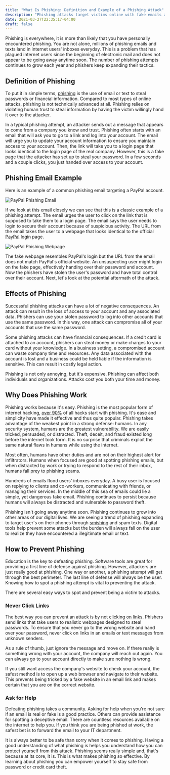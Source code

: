 ```yaml
---
title: "What Is Phishing: Definition and Example of a Phishing Attack"
description: "Phishing attacks target victims online with fake emails attempting to steal online account passwords."
date: 2021-03-27T22:35:17-04:00
draft: false
---
```


Phishing is everywhere, it is more than likely that you have personally encountered phishing. You are not alone, millions of phishing emails and texts land in internet users' inboxes everyday. This is a problem that has plagued internet users since the beginning of electronic mail and does not appear to be going away anytime soon. The number of phishing attempts continues to grow each year and phishers keep expanding their tactics.

## Definition of Phishing

To put it in simple terms, [phishing](https://www.phishing.org/what-is-phishing) is the use of email or text to steal passwords or financial information. Compared to most types of online attacks, phishing is not technically advanced at all. Phishing relies on violating human trust to steal information by having the victim willingly hand it over to the attacker.

In a typical phishing attempt, an attacker sends out a message that appears to come from a company you know and trust. Phishing often starts with an email that will ask you to go to a link and log into your account. The email will urge you to update your account information to ensure you maintain access to your account. Then, the link will take you to a login page that looks identical to the login page of the real company. However, this is a fake page that the attacker has set up to steal your password. In a few seconds and a couple clicks, you just handed over access to your account.

## Phishing Email Example

Here is an example of a common phishing email targeting a PayPal account.

![PayPal Phishing Email](/assets/images/paypal-phishing-email.png "PayPayl Phishing Email")

If we look at this email closely we can see that this is a classic example of a phishing attempt. The email urges the user to click on the link that is supposed to take them to a login page. The email says the user needs to login to secure their account because of suspicious activity. The URL from the email takes the user to a webpage that looks identical to the official [PayPal](https://www.paypal.com/us/signin) login page.

![PayPal Phishing Webpage](/assets/images/paypal-phishing-page.png "PayPal Phishing Webpage")

The fake webpage resembles PayPal's login but the URL from the email does not match PayPal's official website. An unsuspecting user might login on the fake page, effectively handing over their password and account. Now the phishers have stolen the user's password and have total control over their account. Next, let's look at the potential aftermath of the attack.

## Effects of Phishing

Successful phishing attacks can have a lot of negative consequences. An attack can result in the loss of access to your account and any associated data. Phishers can use your stolen password to log into other accounts that use the same password. In this way, one attack can compromise all of your accounts that use the same password.

Some phishing attacks can have financial consequences. If a credit card is attached to an account, phishers can steal money or make charges to your card without your knowledge. In a business setting, a compromised account can waste company time and resources. Any data associated with the account is lost and a business could be held liable if the information is sensitive. This can result in costly legal action.

Phishing is not only annoying, but it's expensive. Phishing can affect both individuals and organizations. Attacks cost you both your time and money.

## Why Does Phishing Work

Phishing works because it's easy. Phishing is the most popular form of internet hacking, [over 90%](https://www.darkreading.com/endpoint/91--of-cyberattacks-start-with-a-phishing-email/d/d-id/1327704) of all hacks start with phishing. It's ease and simplicity have made it effective and thus quite popular. Phishing takes advantage of the weakest point in a strong defense: humans. In any security system, humans are the greatest vulnerability. We are easily tricked, persuaded, or distracted. Theft, deceit, and fraud existed long before the internet took form. It is no surprise that criminals exploit the same natural flaws in humans while using the internet.

Most often, humans have other duties and are not on their highest alert for infiltrators. Humans when focused are good at spotting phishing emails, but when distracted by work or trying to respond to the rest of their inbox, humans fall prey to phishing scams.

Hundreds of emails flood users' inboxes everyday. A busy user is focused on replying to clients and co-workers, communicating with friends, or managing their services. In the middle of this sea of emails could lie a simple, yet dangerous fake email. Phishing continues to persist because humans will always be distracted and vulnerable to password theft.

Phishing isn't going away anytime soon. Phishing continues to grow into other areas of our digital lives. We are seeing a trend of phishing expanding to target user's on their phones through [smishing](/blog/smishing-definition) and spam texts. Digital tools help prevent some attacks but the burden will always fall on the user to realize they have encountered a illegitimate email or text.

## How to Prevent Phishing

Education is the key to defeating phishing. Software tools are great for providing a first line of defense against phishing. However, attackers are just really good at phishing. One way or another, a phishing attempt will get through the best perimeter. The last line of defense will always be the user. Knowing how to spot a phishing attempt is vital to preventing the attack. 

There are several easy ways to spot and prevent being a victim to attacks.

### Never Click Links

The best way you can prevent an attack is by not [clicking on links](/blog/clicked-link-spam-text). Phishers send links that take users to realistic webpages designed to steal passwords. To ensure that you never go to the wrong website and hand over your password, never click on links in an emails or text messages from unknown senders.

As a rule of thumb, just ignore the message and move on. If there really is something wrong with your account, the company will reach out again. You can always go to your account directly to make sure nothing is wrong.

If you still want access the company's website to check your account, the safest method is to open up a web browser and navigate to their website. This prevents being tricked by a fake website in an email link and makes certain that you are on the correct website.

### Ask for Help

Defeating phishing takes a community. Asking for help when you're not sure if an email is real or fake is a good practice. Others can provide assistance for spotting a deceptive email. There are countless resources available on the internet to help you. If you think you are being phished at work, the safest bet is to forward the email to your IT department. 

It is always better to be safe than sorry when it comes to phishing. Having a good understanding of what phishing is helps you understand how you can protect yourself from this attack. Phishing seems really simple and, that's because at its core, it is. This is what makes phishing so effective. By learning about phishing you can empower yourself to stay safe from password or credit card theft.
